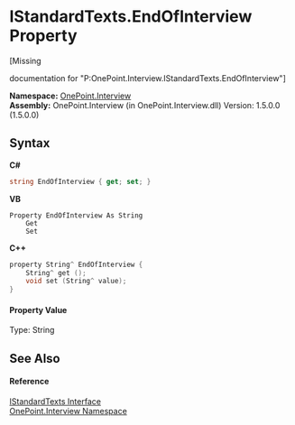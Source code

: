 # IStandardTexts.EndOfInterview Property 
 

\[Missing <summary> documentation for "P:OnePoint.Interview.IStandardTexts.EndOfInterview"\]

**Namespace:**&nbsp;<a href="N_OnePoint_Interview">OnePoint.Interview</a><br />**Assembly:**&nbsp;OnePoint.Interview (in OnePoint.Interview.dll) Version: 1.5.0.0 (1.5.0.0)

## Syntax

**C#**<br />
``` C#
string EndOfInterview { get; set; }
```

**VB**<br />
``` VB
Property EndOfInterview As String
	Get
	Set
```

**C++**<br />
``` C++
property String^ EndOfInterview {
	String^ get ();
	void set (String^ value);
}
```


#### Property Value
Type: String

## See Also


#### Reference
<a href="T_OnePoint_Interview_IStandardTexts">IStandardTexts Interface</a><br /><a href="N_OnePoint_Interview">OnePoint.Interview Namespace</a><br />
